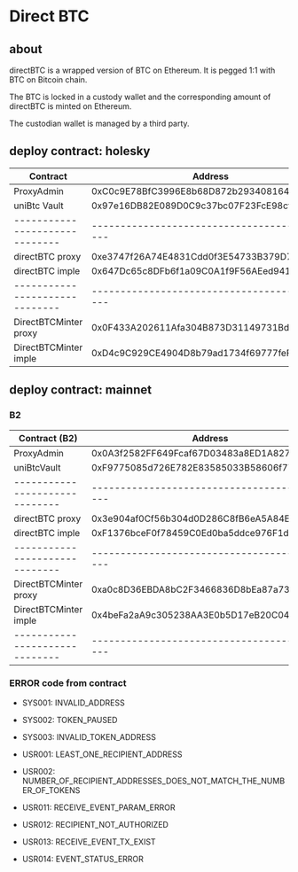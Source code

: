 # Direct BTC

## about

  directBTC is a wrapped version of BTC on Ethereum. It is
  pegged 1:1 with BTC on Bitcoin chain.
  
  The BTC is locked in a custody wallet and the corresponding amount of directBTC is minted on Ethereum.
  
  The custodian wallet is managed by a third party.

## deploy contract: holesky

  | Contract                     | Address                                    |
  |------------------------------|--------------------------------------------|
  | ProxyAdmin                   | 0xC0c9E78BfC3996E8b68D872b29340816495D7e89 |
  | uniBtc Vault                 | 0x97e16DB82E089D0C9c37bc07F23FcE98cfF04823 |
  |------------------------------|--------------------------------------------|
  | directBTC proxy              | 0xe3747f26A74E4831Cdd0f3E54733B379D7842c7A |
  | directBTC imple              | 0x647Dc65c8DFb6f1a09C0A1f9F56AEed941ef2277 |
  |------------------------------|--------------------------------------------|
  | DirectBTCMinter proxy        | 0x0F433A202611Afa304B873D31149731Bd746a943 |
  | DirectBTCMinter imple        | 0xD4c9C929CE4904D8b79ad1734f69777feFF51af7 |

## deploy contract: mainnet
### B2
| Contract (B2)                | Address                                    |
|------------------------------|--------------------------------------------|
| ProxyAdmin                   | 0x0A3f2582FF649Fcaf67D03483a8ED1A82745Ea19 |
| uniBtcVault                  | 0xF9775085d726E782E83585033B58606f7731AB18 |
|------------------------------|--------------------------------------------|
| directBTC proxy              | 0x3e904af0Cf56b304d0D286C8fB6eA5A84E33EAb5 |
| directBTC imple              | 0xF1376bceF0f78459C0Ed0ba5ddce976F1ddF51F4 |
|------------------------------|--------------------------------------------|
| DirectBTCMinter proxy        | 0xa0c8D36EBDA8bC2F3466836D8bEa87a736b8c467 |
| DirectBTCMinter imple        | 0x4beFa2aA9c305238AA3E0b5D17eB20C045269E9d |
|------------------------------|--------------------------------------------|


### ERROR code from contract

- SYS001: INVALID_ADDRESS
- SYS002: TOKEN_PAUSED
- SYS003: INVALID_TOKEN_ADDRESS

- USR001: LEAST_ONE_RECIPIENT_ADDRESS
- USR002: NUMBER_OF_RECIPIENT_ADDRESSES_DOES_NOT_MATCH_THE_NUMBER_OF_TOKENS
- USR011: RECEIVE_EVENT_PARAM_ERROR
- USR012: RECIPIENT_NOT_AUTHORIZED
- USR013: RECEIVE_EVENT_TX_EXIST
- USR014: EVENT_STATUS_ERROR
